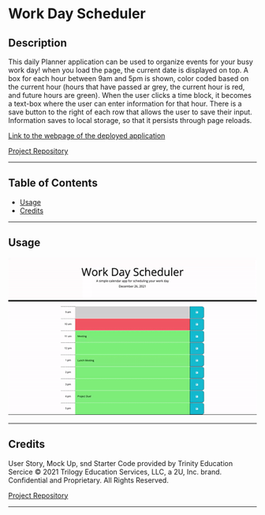 # Work Day Scheduler

## Description

This daily Planner application can be used to organize events for your busy work day! when you load the page, the current date is displayed on top. A box for each hour between 9am and 5pm is shown, color coded based on the current hour (hours that have passed ar grey, the current hour is red, and future hours are green). When the user clicks a time block, it becomes a text-box where the user can enter information for that hour. There is a save button to the right of each row that allows the user to save their input. Information saves to local storage, so that it persists through page reloads. 

[Link to the webpage of the deployed application](https://danidelia253.github.io/work-day-scheduler/)

[Project Repository](https://github.com/DaniDelia253/work-day-scheduler)

---

## Table of Contents

* [Usage](#usage)
* [Credits](#credits)

---

## Usage

![App Interaction](./assets/images/README-gif.gif)

---

## Credits

User Story, Mock Up, snd Starter Code provided by Trinity Education Sercice © 2021 Trilogy Education Services, LLC, a 2U, Inc. brand. Confidential and Proprietary. All Rights Reserved.

[Project Repository](https://github.com/DaniDelia253/code-quiz)


---